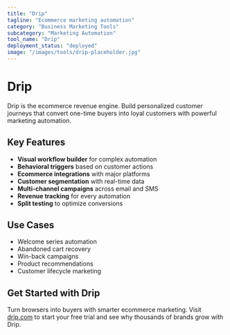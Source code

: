 ```yaml
---
title: "Drip"
tagline: "Ecommerce marketing automation"
category: "Business Marketing Tools"
subcategory: "Marketing Automation"
tool_name: "Drip"
deployment_status: "deployed"
image: "/images/tools/drip-placeholder.jpg"
---
```


# Drip

Drip is the ecommerce revenue engine. Build personalized customer journeys that convert one-time buyers into loyal customers with powerful marketing automation.

## Key Features

- **Visual workflow builder** for complex automation
- **Behavioral triggers** based on customer actions
- **Ecommerce integrations** with major platforms
- **Customer segmentation** with real-time data
- **Multi-channel campaigns** across email and SMS
- **Revenue tracking** for every automation
- **Split testing** to optimize conversions

## Use Cases

- Welcome series automation
- Abandoned cart recovery
- Win-back campaigns
- Product recommendations
- Customer lifecycle marketing

## Get Started with Drip

Turn browsers into buyers with smarter ecommerce marketing. Visit [drip.com](https://www.drip.com) to start your free trial and see why thousands of brands grow with Drip.